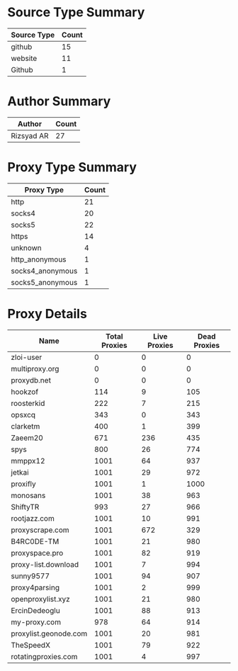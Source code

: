 # Source Type Summary

| Source Type | Count |
|-------------|-------|
| github | 15 |
| website | 11 |
| Github | 1 |


# Author Summary

| Author | Count |
|--------|-------|
| Rizsyad AR | 27 |


# Proxy Type Summary

| Proxy Type | Count |
|------------|-------|
| http | 21 |
| socks4 | 20 |
| socks5 | 22 |
| https | 14 |
| unknown | 4 |
| http_anonymous | 1 |
| socks4_anonymous | 1 |
| socks5_anonymous | 1 |


# Proxy Details

| Name | Total Proxies | Live Proxies | Dead Proxies |
|------|---------------|--------------|---------------|
| zloi-user | 0 | 0 | 0 |
| multiproxy.org | 0 | 0 | 0 |
| proxydb.net | 0 | 0 | 0 |
| hookzof | 114 | 9 | 105 |
| roosterkid | 222 | 7 | 215 |
| opsxcq | 343 | 0 | 343 |
| clarketm | 400 | 1 | 399 |
| Zaeem20 | 671 | 236 | 435 |
| spys | 800 | 26 | 774 |
| mmppx12 | 1001 | 64 | 937 |
| jetkai | 1001 | 29 | 972 |
| proxifly | 1001 | 1 | 1000 |
| monosans | 1001 | 38 | 963 |
| ShiftyTR | 993 | 27 | 966 |
| rootjazz.com | 1001 | 10 | 991 |
| proxyscrape.com | 1001 | 672 | 329 |
| B4RC0DE-TM | 1001 | 21 | 980 |
| proxyspace.pro | 1001 | 82 | 919 |
| proxy-list.download | 1001 | 7 | 994 |
| sunny9577 | 1001 | 94 | 907 |
| proxy4parsing | 1001 | 2 | 999 |
| openproxylist.xyz | 1001 | 21 | 980 |
| ErcinDedeoglu | 1001 | 88 | 913 |
| my-proxy.com | 978 | 64 | 914 |
| proxylist.geonode.com | 1001 | 20 | 981 |
| TheSpeedX | 1001 | 79 | 922 |
| rotatingproxies.com | 1001 | 4 | 997 |
